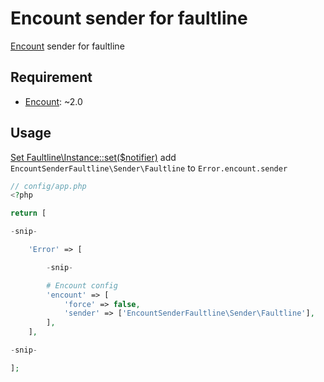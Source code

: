 # Encount sender for faultline

[Encount](https://github.com/fusic/encount) sender for faultline

## Requirement

- [Encount](https://github.com/fusic/encount): ~2.0

## Usage

[Set Faultline\Instance::set($notifier)](https://github.com/k1LoW/faultline-php#usage) add `EncountSenderFaultline\Sender\Faultline` to `Error.encount.sender`

```php
// config/app.php
<?php

return [

-snip-

    'Error' => [

        -snip-

        # Encount config
        'encount' => [
            'force' => false,
            'sender' => ['EncountSenderFaultline\Sender\Faultline'],
        ],
    ],

-snip-

];
```

